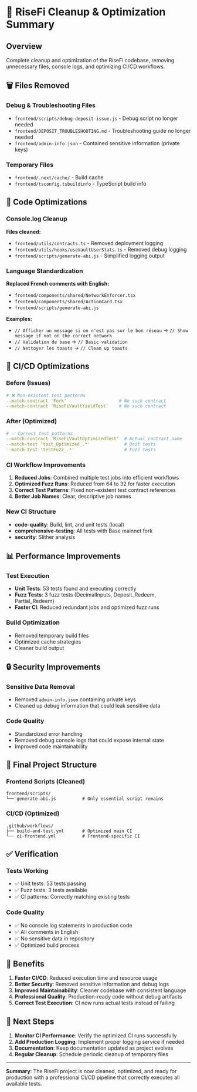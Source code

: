 # 🧹 RiseFi Cleanup & Optimization Summary

## Overview

Complete cleanup and optimization of the RiseFi codebase, removing unnecessary files, console logs, and optimizing CI/CD workflows.

## 🗑️ Files Removed

### Debug & Troubleshooting Files

- `frontend/scripts/debug-deposit-issue.js` - Debug script no longer needed
- `frontend/DEPOSIT_TROUBLESHOOTING.md` - Troubleshooting guide no longer needed
- `frontend/admin-info.json` - Contained sensitive information (private keys)

### Temporary Files

- `frontend/.next/cache/` - Build cache
- `frontend/tsconfig.tsbuildinfo` - TypeScript build info

## 🔧 Code Optimizations

### Console.log Cleanup

**Files cleaned:**

- `frontend/utils/contracts.ts` - Removed deployment logging
- `frontend/utils/hooks/useVaultUserStats.ts` - Removed debug logging
- `frontend/scripts/generate-abi.js` - Simplified logging output

### Language Standardization

**Replaced French comments with English:**

- `frontend/components/shared/NetworkEnforcer.tsx`
- `frontend/components/shared/ActionCard.tsx`
- `frontend/scripts/generate-abi.js`

**Examples:**

- `// Afficher un message si on n'est pas sur le bon réseau` → `// Show message if not on the correct network`
- `// Validation de base` → `// Basic validation`
- `// Nettoyer les toasts` → `// Clean up toasts`

## 🚀 CI/CD Optimizations

### Before (Issues)

```yaml
# ❌ Non-existent test patterns
--match-contract 'Fork'                    # No such contract
--match-contract 'RiseFiVaultYieldTest'    # No such contract
```

### After (Optimized)

```yaml
# ✅ Correct test patterns
--match-contract 'RiseFiVaultOptimizedTest'  # Actual contract name
--match-test 'test_Optimized_.*'             # Unit tests
--match-test 'testFuzz_.*'                   # Fuzz tests
```

### CI Workflow Improvements

1. **Reduced Jobs**: Combined multiple test jobs into efficient workflows
2. **Optimized Fuzz Runs**: Reduced from 64 to 32 for faster execution
3. **Correct Test Patterns**: Fixed non-existent test contract references
4. **Better Job Names**: Clear, descriptive job names

### New CI Structure

- **code-quality**: Build, lint, and unit tests (local)
- **comprehensive-testing**: All tests with Base mainnet fork
- **security**: Slither analysis

## 📊 Performance Improvements

### Test Execution

- **Unit Tests**: 53 tests found and executing correctly
- **Fuzz Tests**: 3 fuzz tests (DecimalInputs, Deposit_Redeem, Partial_Redeem)
- **Faster CI**: Reduced redundant jobs and optimized fuzz runs

### Build Optimization

- Removed temporary build files
- Optimized cache strategies
- Cleaner build output

## 🔒 Security Improvements

### Sensitive Data Removal

- Removed `admin-info.json` containing private keys
- Cleaned up debug information that could leak sensitive data

### Code Quality

- Standardized error handling
- Removed debug console logs that could expose internal state
- Improved code maintainability

## 📁 Final Project Structure

### Frontend Scripts (Cleaned)

```
frontend/scripts/
└── generate-abi.js          # Only essential script remains
```

### CI/CD (Optimized)

```
.github/workflows/
├── build-and-test.yml       # Optimized main CI
└── ci-frontend.yml          # Frontend-specific CI
```

## ✅ Verification

### Tests Working

- ✅ Unit tests: 53 tests passing
- ✅ Fuzz tests: 3 tests available
- ✅ CI patterns: Correctly matching existing tests

### Code Quality

- ✅ No console.log statements in production code
- ✅ All comments in English
- ✅ No sensitive data in repository
- ✅ Optimized build process

## 🎯 Benefits

1. **Faster CI/CD**: Reduced execution time and resource usage
2. **Better Security**: Removed sensitive information and debug logs
3. **Improved Maintainability**: Cleaner codebase with consistent language
4. **Professional Quality**: Production-ready code without debug artifacts
5. **Correct Test Execution**: CI now runs actual tests instead of failing

## 📝 Next Steps

1. **Monitor CI Performance**: Verify the optimized CI runs successfully
2. **Add Production Logging**: Implement proper logging service if needed
3. **Documentation**: Keep documentation updated as project evolves
4. **Regular Cleanup**: Schedule periodic cleanup of temporary files

---

**Summary**: The RiseFi project is now cleaned, optimized, and ready for production with a professional CI/CD pipeline that correctly executes all available tests.
